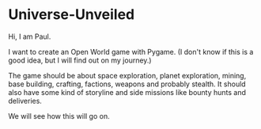 # Universe-Unveiled

Hi, I am Paul.

I want to create an Open World game with Pygame. (I don't know if this is a good idea, but I will find out on my journey.)

The game should be about space exploration, planet exploration, mining, base building, crafting, factions, weapons and probably stealth. It should also have some kind of storyline and side missions like bounty hunts and deliveries.

We will see how this will go on.
